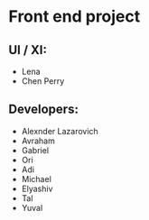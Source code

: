 # Front end project

## UI / XI:
* Lena 
* Chen Perry

## Developers:
* Alexnder Lazarovich
* Avraham
* Gabriel
* Ori
* Adi
* Michael
* Elyashiv
* Tal
* Yuval
